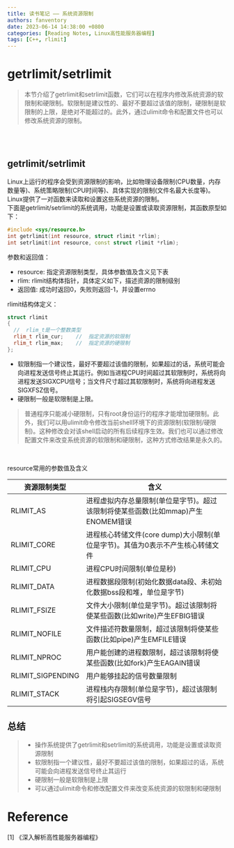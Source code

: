 ```yaml
---
title: 读书笔记 —— 系统资源限制
authors: fanventory
date: 2023-06-14 14:38:00 +0800
categories: [Reading Notes, Linux高性能服务器编程]
tags: [C++, rlimit]
---
```


# getrlimit/setrlimit
> 本节介绍了getrlimit和setrlimit函数，它们可以在程序内修改系统资源的软限制和硬限制。软限制是建议性的、最好不要超过该值的限制，硬限制是软限制的上限，是绝对不能超过的。此外，通过ulimit命令和配置文件也可以修改系统资源的限制。

<br>
<br>

## getrlimit/setrlimit
Linux上运行的程序会受到资源限制的影响，比如物理设备限制(CPU数量，内存数量等)、系统策略限制(CPU时间等)、具体实现的限制(文件名最大长度等)。Linux提供了一对函数来读取和设置这些系统资源的限制。   
下面是getrlimit/setrlimit的系统调用，功能是设置或读取资源限制，其函数原型如下：  

```c++
#include <sys/resource.h>
int getrlimit(int resource, struct rlimit *rlim);
int setrlimit(int resource, const struct rlimit *rlim);
```

参数和返回值：  
+ resource: 指定资源限制类型，具体参数值及含义见下表
+ rlim: rlimit结构体指针，具体定义如下，描述资源的限制级别
+ 返回值: 成功时返回0，失败则返回-1，并设置errno

rlimit结构体定义：  

```c++
struct rlimit
{
  //  rlim_t是一个整数类型
  rlim_t rlim_cur;    //  指定资源的软限制
  rlim_t rlim_max;    //  指定资源的硬限制
};
```

+ 软限制指一个建议性，最好不要超过该值的限制，如果超过的话，系统可能会向进程发送信号终止其运行。例如当进程CPU时间超过其软限制时，系统将向进程发送SIGXCPU信号；当文件尺寸超过其软限制时，系统将向进程发送SIGXFSZ信号。  
+ 硬限制一般是软限制是上限。

> 普通程序只能减小硬限制，只有root身份运行的程序才能增加硬限制。此外，我们可以用ulimit命令修改当前shell环境下的资源限制(软限制/硬限制)。这种修改会对该shell启动的所有后续程序生效。我们也可以通过修改配置文件来改变系统资源的软限制和硬限制，这种方式修改结果是永久的。

<br>

resource常用的参数值及含义

| 资源限制类型 | 含义 |
| -- | -- |
| RLIMIT_AS | 进程虚拟内存总量限制(单位是字节)。超过该限制将使某些函数(比如mmap)产生ENOMEM错误 |
| RLIMIT_CORE | 进程核心转储文件(core dump)大小限制(单位是字节)。其值为0表示不产生核心转储文件 |
| RLIMIT_CPU | 进程CPU时间限制(单位是秒) |
| RLIMIT_DATA | 进程数据段限制(初始化数据data段、未初始化数据bss段和堆，单位是字节) |
| RLIMIT_FSIZE | 文件大小限制(单位是字节)。超过该限制将使某些函数(比如write)产生EFBIG错误 |
| RLIMIT_NOFILE | 文件描述符数量限制，超过该限制将使某些函数(比如pipe)产生EMFILE错误 |
| RLIMIT_NPROC | 用户能创建的进程数限制，超过该限制将使某些函数(比如fork)产生EAGAIN错误 |
| RLIMIT_SIGPENDING | 用户能够挂起的信号数量限制 |
| RLIMIT_STACK | 进程栈内存限制(单位是字节)，超过该限制将引起SIGSEGV信号 |

## 总结
> + 操作系统提供了getrlimit和setrlimit的系统调用，功能是设置或读取资源限制
> + 软限制指一个建议性，最好不要超过该值的限制，如果超过的话，系统可能会向进程发送信号终止其运行
> + 硬限制一般是软限制是上限
> + 可以通过ulimit命令和修改配置文件来改变系统资源的软限制和硬限制

# Reference
[1] 《深入解析高性能服务器编程》    